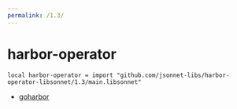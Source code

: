 ```yaml
---
permalink: /1.3/
---
```


# harbor-operator

```jsonnet
local harbor-operator = import "github.com/jsonnet-libs/harbor-operator-libsonnet/1.3/main.libsonnet"
```



* [goharbor](goharbor/index.md)